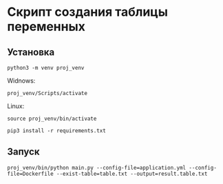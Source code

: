# Скрипт создания таблицы переменных

## Установка
```shell
python3 -m venv proj_venv
```
Widnows:
```shell
proj_venv/Scripts/activate
```
Linux:
```shell
source proj_venv/bin/activate
```
```shell
pip3 install -r requirements.txt
```

## Запуск
```shell
proj_venv/bin/python main.py --config-file=application.yml --config-file=Dockerfile --exist-table=table.txt --output=result.table.txt
```
